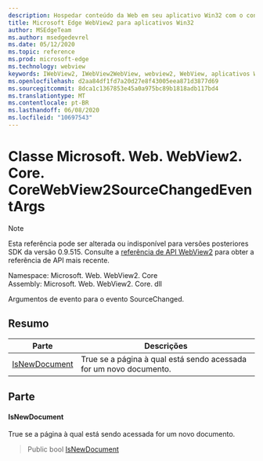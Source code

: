 ```yaml
---
description: Hospedar conteúdo da Web em seu aplicativo Win32 com o controle WebView2 do Microsoft Edge
title: Microsoft Edge WebView2 para aplicativos Win32
author: MSEdgeTeam
ms.author: msedgedevrel
ms.date: 05/12/2020
ms.topic: reference
ms.prod: microsoft-edge
ms.technology: webview
keywords: IWebView2, IWebView2WebView, webview2, WebView, aplicativos Win32, Win32, Edge, ICoreWebView2, ICoreWebView2Controller, controle do navegador, HTML Edge
ms.openlocfilehash: d2aa84df1fd7a20d27e8f43005eea871d3877d69
ms.sourcegitcommit: 8dca1c1367853e45a0a975bc89b1818adb117bd4
ms.translationtype: MT
ms.contentlocale: pt-BR
ms.lasthandoff: 06/08/2020
ms.locfileid: "10697543"
---
```

# Classe Microsoft. Web. WebView2. Core. CoreWebView2SourceChangedEventArgs 

> [!NOTE]
> Esta referência pode ser alterada ou indisponível para versões posteriores SDK da versão 0.9.515. Consulte a [referência de API WebView2](../../../webview2-api-reference.md) para obter a referência de API mais recente.

Namespace: Microsoft. Web. WebView2. Core \
Assembly: Microsoft. Web. WebView2. Core. dll

Argumentos de evento para o evento SourceChanged.

## Resumo

 Parte                        | Descrições
--------------------------------|---------------------------------------------
[IsNewDocument](#isnewdocument) | True se a página à qual está sendo acessada for um novo documento.

## Parte

#### IsNewDocument 

True se a página à qual está sendo acessada for um novo documento.

> Public bool [IsNewDocument](#isnewdocument)

